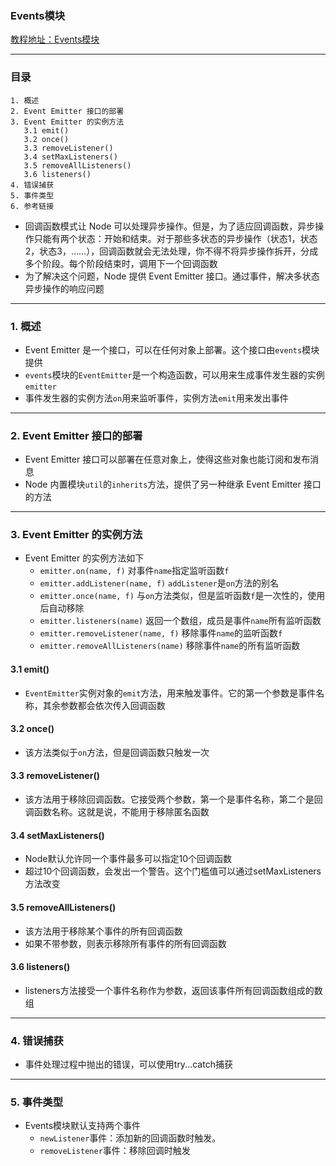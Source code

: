 ### Events模块
[教程地址：Events模块](http://javascript.ruanyifeng.com/nodejs/events.html)

---
### 目录
```
1. 概述
2. Event Emitter 接口的部署
3. Event Emitter 的实例方法
   3.1 emit()
   3.2 once()
   3.3 removeListener()
   3.4 setMaxListeners()
   3.5 removeAllListeners()
   3.6 listeners()
4. 错误捕获
5. 事件类型
6. 参考链接
```

- 回调函数模式让 Node 可以处理异步操作。但是，为了适应回调函数，异步操作只能有两个状态：开始和结束。对于那些多状态的异步操作（状态1，状态2，状态3，……），回调函数就会无法处理，你不得不将异步操作拆开，分成多个阶段。每个阶段结束时，调用下一个回调函数
- 为了解决这个问题，Node 提供 Event Emitter 接口。通过事件，解决多状态异步操作的响应问题

---
### 1. 概述
- Event Emitter 是一个接口，可以在任何对象上部署。这个接口由`events`模块提供
- `events`模块的`EventEmitter`是一个构造函数，可以用来生成事件发生器的实例`emitter`
- 事件发生器的实例方法`on`用来监听事件，实例方法`emit`用来发出事件

---
### 2. Event Emitter 接口的部署
- Event Emitter 接口可以部署在任意对象上，使得这些对象也能订阅和发布消息
- Node 内置模块`util`的`inherits`方法，提供了另一种继承 Event Emitter 接口的方法

---
### 3. Event Emitter 的实例方法
- Event Emitter 的实例方法如下
  *   `emitter.on(name, f)` 对事件`name`指定监听函数`f`
  *   `emitter.addListener(name, f)` `addListener`是`on`方法的别名
  *   `emitter.once(name, f)` 与`on`方法类似，但是监听函数`f`是一次性的，使用后自动移除
  *   `emitter.listeners(name)` 返回一个数组，成员是事件`name`所有监听函数
  *   `emitter.removeListener(name, f)` 移除事件`name`的监听函数`f`
  *   `emitter.removeAllListeners(name)` 移除事件`name`的所有监听函数

#### 3.1  emit()
- `EventEmitter`实例对象的`emit`方法，用来触发事件。它的第一个参数是事件名称，其余参数都会依次传入回调函数

#### 3.2  once()
- 该方法类似于`on`方法，但是回调函数只触发一次

#### 3.3 removeListener()
- 该方法用于移除回调函数。它接受两个参数，第一个是事件名称，第二个是回调函数名称。这就是说，不能用于移除匿名函数

#### 3.4 setMaxListeners()
- Node默认允许同一个事件最多可以指定10个回调函数
- 超过10个回调函数，会发出一个警告。这个门槛值可以通过setMaxListeners方法改变

#### 3.5 removeAllListeners()
- 该方法用于移除某个事件的所有回调函数
- 如果不带参数，则表示移除所有事件的所有回调函数

#### 3.6 listeners()
- listeners方法接受一个事件名称作为参数，返回该事件所有回调函数组成的数组

---
### 4. 错误捕获
- 事件处理过程中抛出的错误，可以使用try...catch捕获

---
### 5. 事件类型
- Events模块默认支持两个事件
  *   `newListener`事件：添加新的回调函数时触发。
  *   `removeListener`事件：移除回调时触发
